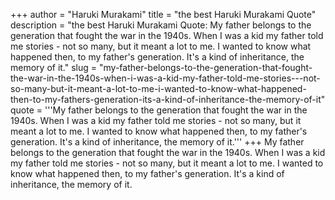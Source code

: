 +++
author = "Haruki Murakami"
title = "the best Haruki Murakami Quote"
description = "the best Haruki Murakami Quote: My father belongs to the generation that fought the war in the 1940s. When I was a kid my father told me stories - not so many, but it meant a lot to me. I wanted to know what happened then, to my father's generation. It's a kind of inheritance, the memory of it."
slug = "my-father-belongs-to-the-generation-that-fought-the-war-in-the-1940s-when-i-was-a-kid-my-father-told-me-stories---not-so-many-but-it-meant-a-lot-to-me-i-wanted-to-know-what-happened-then-to-my-fathers-generation-its-a-kind-of-inheritance-the-memory-of-it"
quote = '''My father belongs to the generation that fought the war in the 1940s. When I was a kid my father told me stories - not so many, but it meant a lot to me. I wanted to know what happened then, to my father's generation. It's a kind of inheritance, the memory of it.'''
+++
My father belongs to the generation that fought the war in the 1940s. When I was a kid my father told me stories - not so many, but it meant a lot to me. I wanted to know what happened then, to my father's generation. It's a kind of inheritance, the memory of it.
